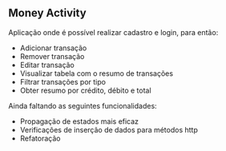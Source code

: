 ## Money Activity

Aplicação onde é possível realizar cadastro e login, para então:

- Adicionar transação
- Remover transação
- Editar transação
- Visualizar tabela com o resumo de transações
- Filtrar transações por tipo
- Obter resumo por crédito, débito e total

Ainda faltando as seguintes funcionalidades:

- Propagação de estados mais eficaz
- Verificações de inserção de dados para métodos http
- Refatoração